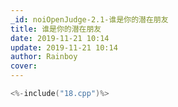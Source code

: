 ```yaml
---
_id: noiOpenJudge-2.1-谁是你的潜在朋友
title: 谁是你的潜在朋友
date: 2019-11-21 10:14
update: 2019-11-21 10:14
author: Rainboy
cover: 
---
```


```c
<%-include("18.cpp")%>
```
